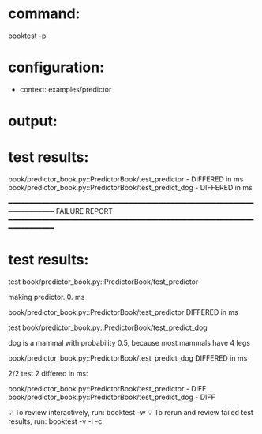# command:

booktest -p

# configuration:

 * context: examples/predictor

# output:


# test results:

  book/predictor_book.py::PredictorBook/test_predictor - DIFFERED in <number> ms
  book/predictor_book.py::PredictorBook/test_predict_dog - DIFFERED in <number> ms

━━━━━━━━━━━━━━━━━━━━━━━━━━━━━━━━━━━━━━━━━━━━━━━━━━━━━━━━━━━━━━━━━━━━━━
FAILURE REPORT
━━━━━━━━━━━━━━━━━━━━━━━━━━━━━━━━━━━━━━━━━━━━━━━━━━━━━━━━━━━━━━━━━━━━━━


# test results:

test book/predictor_book.py::PredictorBook/test_predictor

  making predictor..0.<number> ms

book/predictor_book.py::PredictorBook/test_predictor DIFFERED in <number> ms

test book/predictor_book.py::PredictorBook/test_predict_dog

  dog is a mammal with probability 0.5,
  because most mammals have 4 legs

book/predictor_book.py::PredictorBook/test_predict_dog DIFFERED in <number> ms


2/2 test 2 differed in <number> ms:

  book/predictor_book.py::PredictorBook/test_predictor - DIFF
  book/predictor_book.py::PredictorBook/test_predict_dog - DIFF


💡 To review interactively, run: booktest -w
💡 To rerun and review failed test results, run: booktest -v -i -c


